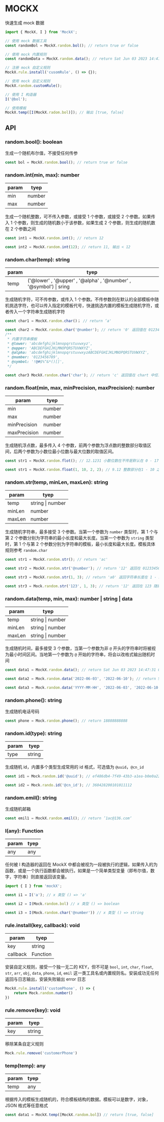# MOCKX

快速生成 mock 数据

```typescript
import { MockX, I } from 'MockX';

// 使用 mock 数据工具
const randomBol = MockX.random.bol(); // return true or false

// 使用 mock 内置规则
const randomData = MockX.random.data(); // return Sat Jun 03 2023 14:47:31 GMT+0800 (中国标准时间)

// 注册 mock 自定义规则
MockX.rule.install('cusomRule', () => {});

// 使用 mock 自定义规则
MockX.random.customRule();

// 使用 I 构造器
I('@bol');

// 使用模板
MockX.temp([I(MockX.radom.bol)]); // 输出 [true, false]
```

## API

### random.bool(): boolean

生成一个随机布尔值，不接受任何传参

```typescript
const bol = MockX.random.bool(); // return true or false
```

### random.int(min, max): number

| param | tyep   |
| ----- | ------ |
| min   | number |
| max   | number |

生成一个随机整数，可不传入参数，或接受 1 个参数，或接受 2 个参数。如果传入 1 个参数，则生成的随机数小于该参数，如果生成 2 个参数，则生成的随机数在 2 个参数之间

```typescript
const int1 = MockX.random.int(); // return 12

const int2 = MockX.random.int(12); // return 11, 输出 < 12
```

### random.char(temp): string

| param | tyep                 |
| ---- | -------------------- |
| temp | ('@lower' , '@upper' , '@alpha' , '@number' , '@symbol') \| sring |

生成随机字符，可不传参数，或传入 1 个参数。不传参数则在默认的全部模板中随机挑选字符，也可以传入指定的模板代号，快速挑选内置的模板生成随机字符，或者传入一个字符串生成随机字符

```typescript
const char1 = MockX.random.char()； // return ‘a'

const char2 = MockX.random.char('@number'); // return '0' 返回值在 0123456789 中任意命中
/**
 * 内置字符串模板
 * @lower: 'abcdefghijklmnopqrstuvwxyz',
 * @upper: 'ABCDEFGHIJKLMNOPQRSTUVWXYZ',
 * @alpha: 'abcdefghijklmnopqrstuvwxyzABCDEFGHIJKLMNOPQRSTUVWXYZ',
 * @number: '0123456789',
 * @symbol: '!@#$%^&*()[]',
 */

const char3 MockX.random.char('char'); // return 'c' 返回值在 chart 中任意命中
```

### random.float(min, max, minPrecision, maxPrecision): number

| param        | tyep   |
| ------------ | ------ |
| min          | number |
| max          | number |
| minPrecision | number |
| maxPrecision | number |

生成随机浮点数，最多传入 4 个参数，前两个参数为浮点数的整数部分取值区间，后两个参数为小数位最小位数与最大位数的取值区间。

```typescript
const str1 = MockX.random.flot(); // 12.1231 小数位数在不传是默认在 0 - 17 之间

const str1 = MockX.random.float(1, 10, 2, 2); // 9.12 整数部分在1 - 10 之间, 小数位数等于 2
```

### random.str(temp, minLen, maxLen): string

| param  | tyep             |
| ------ | ---------------- |
| temp   | string \| number |
| minLen | number           |
| maxLen | number           |

生成随机字符串，最多接受 3 个参数。当第一个参数为 `number` 类型时，第 1 个与第 2 个参数分别为字符串的最小长度和最大长度。当第一个参数为 `string` 类型时，第 1 个与第 2 个参数分别为字符串的模板，最小长度和最大长度。模板具体规则参考 `random.char`

```typescript
const str1 = MockX.random.str(); // return 'ac'

const str2 = MockX.random.str('@number'); // return '12' 返回在 01233456789 随机命中随机长度的字符串

const str3 = MockX.random.str(1, 3); // return 'a0' 返回字符串长度在 1 - 3 之间

const str3 = Mock.random.str('123', 1, 3); // return '12' 返回在 123 随即命中长度在 1 - 3 之间的字符串
```

### random.data(temp, min, max): number | string | data

| param  | tyep             |
| ------ | ---------------- |
| temp   | string \| number |
| minLen | string \| number |
| maxLen | string \| number |

生成随机时间，最多接受 3 个参数，当第一个参数为非 `@` 开头的字符串时将被视为最小时间区间。当地第一个参数为 `@` 开始的字符串，将会以改格式输出随机时间

```typescript
const data1 = MockX.random.data(); // return Sat Jun 03 2023 14:47:31 GMT+0800 (中国标准时间)

const data2 = Mock.random.data('2022-06-03', '2022-06-10'); // return Sat Jun 03 2023 14:47:31 GMT+0800 (中国标准时间)

const data3 = Mock.random.data('YYYY-MM-HH', '2022-06-03', '2022-06-10'); // return '2022-06-03'
```

### random.phone(): string

生成随机电话号码

```typescript
const phone = Mock.random.phone(); // return 18888888888
```

### random.id(type): string

| param | tyep   |
| ----- | ------ |
| type  | string |

生成随机 id，内置多个类型生成常用的 id 格式，可选值为 `@uuid`，`@cn_id`

```typescript
const id1 = Mock.random.id('@uuid'); // ef486db4-7f49-43b3-a1ea-b0e0a22bc944

const id2 = Mock.rando.id('@cn_id'); // 360428200101011112
```

### random.emil(): string 

生成随机邮箱

```typescript
const emil1 = MockX.random.emil(); // return ’1ac@136.com‘
```

### I(any): Function

| param | tyep |
| ----- | ---- |
| any   | any  |

任何被 I 构造器的返回在 MockX 中都会被视为一段被执行的逻辑，如果传入的为函数，或是一个执行函数都会被执行。如果是一个简单类型变量（即布尔值，数字，字符串）则直接返回该变量。

```typescript
import { I } from 'mockX';

const i1 = I('a'); // x 类型 () => 'a'

const i2 = I(Mock.random.bol) // x 类型 () => boolean

const i3 = I(Mock.random.char('@number')) // x 类型 () => string
```

### rule.install(key, callback): void

| param    | tyep     |
| -------- | -------- |
| key      | string   |
| callback | Function |

安装自定义规则，接受一个独一无二的 KEY，但不可是 `bool`, `int`, `char`, `float`,  `str`,  `arr`,  `obj`,  `data`,  `phone`,  `id`,  `emil`  这一类工具名或内置规则名。安装成功无任何返回与日志输出，安装失败输出 error 日志

```typescript
MockX.rule.install('customPhone', () => {
	return Mock.random.number()
})
```

### rule.remove(key): void

| param | tyep   |
| ----- | ------ |
| key   | string |

 移除某条自定义规则

```typescript
Mock.rule.remove('customerPhone')
```

### temp(temp): any

| param | tyep |
| ----- | ---- |
| temp  | any  |

根据传入的模板生成随机的，符合模板结构的数据。模板可以是数字，对象，JSON 格式等任意格式

```typescript
const data1 = MockX.temp([MockX.random.bol]) // return [true, false]
```

